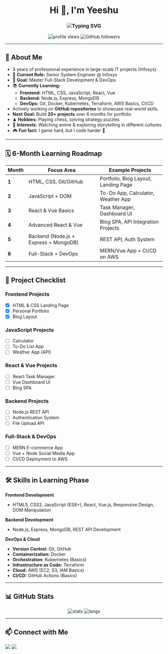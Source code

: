 <h1 align="center">Hi 👋, I'm Yeeshu</h1>
<h3 align="center">
  <img src="https://readme-typing-svg.demolab.com?font=Fira+Code&size=24&pause=1000&color=0078D7&width=440&lines=Aspiring+Full-Stack+Developer;DevOps+Enthusiast;Chess+Player+%26+Anime+Fan" alt="Typing SVG" />
</h3>

<p align="center">
 <img src="https://komarev.com/ghpvc/?username=dwivediyeeshu&label=Profile%20views&color=0e75b6&style=flat" alt="profile views" />
 <img src="https://img.shields.io/github/followers/dwivediyeeshu?label=Followers&style=social" alt="GitHub followers" />
</p>

---

## 🌟 About Me
-  3 years of professional experience in large-scale IT projects (Infosys).
- 💼 **Current Role:** Senior System Engineer @ Infosys 
- 🎯 **Goal:** Master Full-Stack Development & DevOps
- 📚 **Currently Learning:** 
   - **Frontend:** HTML, CSS, JavaScript, React, Vue 
   - **Backend:** Node.js, Express, MongoDB 
   - **DevOps:** Git, Docker, Kubernetes, Terraform, AWS Basics, CI/CD 
- Actively working on **GitHub repositories** to showcase real-world skills.  
- **Next Goal:** Build **20+ projects** over 6 months for portfolio
- ♟ **Hobbies:** Playing chess, solving strategy puzzles  
- 🎥 **Interests:** Watching anime & exploring storytelling in different cultures
- 🎮 **Fun fact:** I game hard, but I code harder  🎯  

---

## 🗓️ 6-Month Learning Roadmap

| Month | Focus Area | Example Projects |
|-------|------------|------------------|
| **1** | HTML, CSS, Git/GitHub | Portfolio, Blog Layout, Landing Page |
| **2** | JavaScript + DOM | To-Do App, Calculator, Weather App |
| **3** | React & Vue Basics | Task Manager, Dashboard UI |
| **4** | Advanced React & Vue | Blog SPA, API Integration Projects |
| **5** | Backend (Node.js + Express + MongoDB) | REST API, Auth System |
| **6** | Full-Stack + DevOps | MERN/Vue App + CI/CD on AWS |

---

## 🎯 Project Checklist

### **Frontend Projects**
- [x] HTML & CSS Landing Page 
- [x] Personal Portfolio 
- [x] Blog Layout 

### **JavaScript Projects**
- [ ] Calculator 
- [ ] To-Do List App 
- [ ] Weather App (API) 

### **React & Vue Projects**
- [ ] React Task Manager 
- [ ] Vue Dashboard UI 
- [ ] Blog SPA 

### **Backend Projects**
- [ ] Node.js REST API 
- [ ] Authentication System 
- [ ] File Upload API 

### **Full-Stack & DevOps**
- [ ] MERN E-commerce App 
- [ ] Vue + Node Social Media App 
- [ ] CI/CD Deployment to AWS 

---

## 🛠 Skills in Learning Phase

**Frontend Development** 
- HTML5, CSS3, JavaScript (ES6+), React, Vue.js, Responsive Design, DOM Manipulation 

**Backend Development** 
- Node.js, Express, MongoDB, REST API Development 

**DevOps & Cloud** 
- **Version Control:** Git, GitHub 
- **Containerization:** Docker 
- **Orchestration:** Kubernetes (Basics) 
- **Infrastructure as Code:** Terraform 
- **Cloud:** AWS (EC2, S3, IAM Basics) 
- **CI/CD:** GitHub Actions (Basics) 

---

## 📊 GitHub Stats

<p align="center">
 <img src="https://github-readme-stats.vercel.app/api?username=dwivediyeeshu&show_icons=true&theme=radical" alt="stats" />
 <img src="https://github-readme-stats.vercel.app/api/top-langs/?username=dwivediyeeshu&layout=compact&theme=radical" alt="langs" />
</p>

---

## 📫 Connect with Me

<p align="left">
<a href="https://linkedin.com/in/yeeshu-dwivedi-30a151159" target="_blank"><img src="https://img.shields.io/badge/-LinkedIn-%230077B5?style=for-the-badge&logo=linkedin&logoColor=white"/></a>
<a href="mailto:yeeshuwork@gmail.com"><img src="https://img.shields.io/badge/Email-D14836?style=for-the-badge&logo=gmail&logoColor=white"/></a>
</p>
